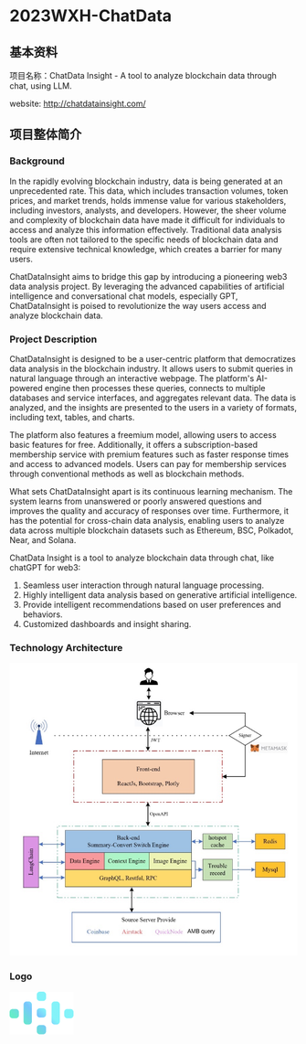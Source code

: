 # 2023WXH-ChatData

## 基本资料

项目名称：ChatData Insight - A tool to analyze blockchain data through chat, using LLM.

website: http://chatdatainsight.com/

## 项目整体简介
### Background

In the rapidly evolving blockchain industry, data is being generated at an unprecedented rate. This data, which includes transaction volumes, token prices, and market trends, holds immense value for various stakeholders, including investors, analysts, and developers. However, the sheer volume and complexity of blockchain data have made it difficult for individuals to access and analyze this information effectively. Traditional data analysis tools are often not tailored to the specific needs of blockchain data and require extensive technical knowledge, which creates a barrier for many users.

ChatDataInsight aims to bridge this gap by introducing a pioneering web3 data analysis project. By leveraging the advanced capabilities of artificial intelligence and conversational chat models, especially GPT, ChatDataInsight is poised to revolutionize the way users access and analyze blockchain data.

### Project Description
ChatDataInsight is designed to be a user-centric platform that democratizes data analysis in the blockchain industry. It allows users to submit queries in natural language through an interactive webpage. The platform's AI-powered engine then processes these queries, connects to multiple databases and service interfaces, and aggregates relevant data. The data is analyzed, and the insights are presented to the users in a variety of formats, including text, tables, and charts.

The platform also features a freemium model, allowing users to access basic features for free. Additionally, it offers a subscription-based membership service with premium features such as faster response times and access to advanced models. Users can pay for membership services through conventional methods as well as blockchain methods.

What sets ChatDataInsight apart is its continuous learning mechanism. The system learns from unanswered or poorly answered questions and improves the quality and accuracy of responses over time. Furthermore, it has the potential for cross-chain data analysis, enabling users to analyze data across multiple blockchain datasets such as Ethereum, BSC, Polkadot, Near, and Solana.

ChatData Insight is a tool to analyze blockchain data through chat, like chatGPT for web3:
1. Seamless user interaction through natural language processing.
2. Highly intelligent data analysis based on generative artificial intelligence.
3. Provide intelligent recommendations based on user preferences and behaviors.
4. Customized dashboards and insight sharing.


### Technology Architecture
![](./docs/architecture.jpg)

### Logo
![](./docs/logo.png)
